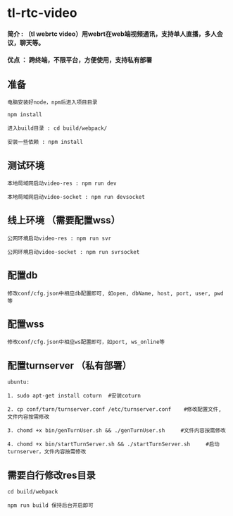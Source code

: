 # tl-rtc-video

#### 简介 : （tl webrtc video）用webrt在web端视频通讯，支持单人直播，多人会议，聊天等。
#### 优点 ： 跨终端，不限平台，方便使用，支持私有部署


## 准备

    电脑安装好node，npm后进入项目目录

    npm install

    进入build目录 : cd build/webpack/  

    安装一些依赖 : npm install

## 测试环境 

    本地局域网启动video-res : npm run dev

    本地局域网启动video-socket : npm run devsocket

## 线上环境 （需要配置wss）

    公网环境启动video-res : npm run svr 

    公网环境启动video-socket : npm run svrsocket


## 配置db

    修改conf/cfg.json中相应db配置即可, 如open, dbName, host, port, user, pwd 等


## 配置wss

    修改conf/cfg.json中相应ws配置即可，如port, ws_online等


## 配置turnserver （私有部署）

    ubuntu:

    1. sudo apt-get install coturn  #安装coturn 

    2. cp conf/turn/turnserver.conf /etc/turnserver.conf    #修改配置文件, 文件内容按需修改

    3. chomd +x bin/genTurnUser.sh && ./genTurnUser.sh     #文件内容按需修改

    4. chomd +x bin/startTurnServer.sh && ./startTurnServer.sh     #启动turnserver，文件内容按需修改


## 需要自行修改res目录

    cd build/webpack 

    npm run build 保持后台开启即可